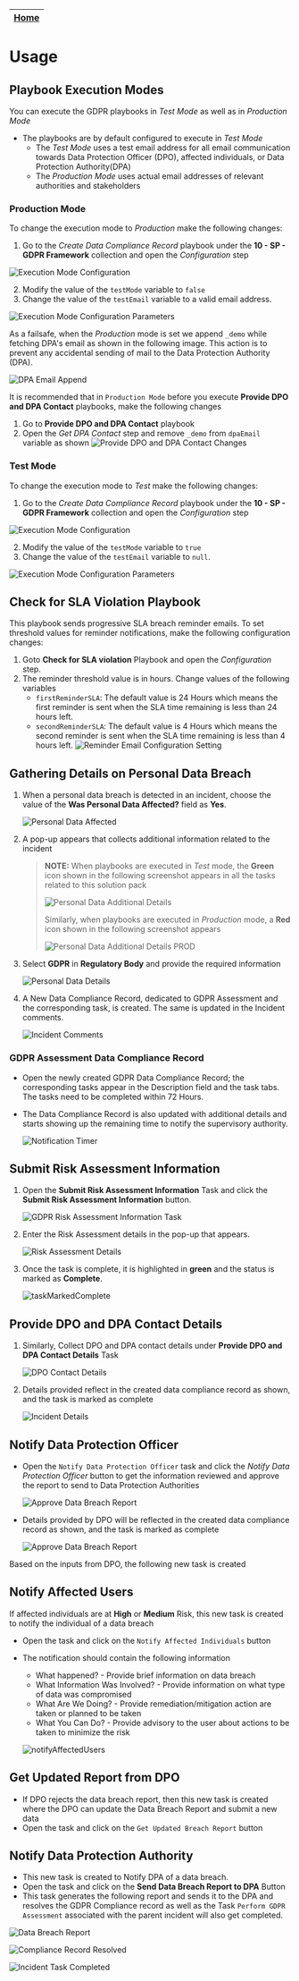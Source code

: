 | [Home](../README.md) |
|----------------------|

# Usage

## Playbook Execution Modes

You can execute the GDPR playbooks in *Test Mode* as well as in *Production Mode*

- The playbooks are by default configured to execute in *Test Mode*
  - The *Test Mode* uses a test email address for all email communication towards Data Protection Officer (DPO), affected individuals, or Data Protection Authority(DPA)
  - The *Production Mode* uses actual email addresses  of relevant authorities and stakeholders

### Production Mode

To change the execution mode to *Production* make the following changes:

1. Go to the *Create Data Compliance Record* playbook under the **10 - SP - GDPR Framework** collection and open the *Configuration* step

  ![Execution Mode Configuration](res/execution-mode-configuration.png)

2. Modify the value of the `testMode` variable to `false`
3. Change the value of the `testEmail` variable to a valid email address.

  ![Execution Mode Configuration Parameters](res/execution-mode-configuration-parameters.png)

As a failsafe, when the *Production* mode is set we append `_demo` while fetching DPA's email as shown in the following image. This action is to prevent any accidental sending of mail to the Data Protection Authority (DPA).

![DPA Email Append](res/dpa-appended-email.png)

It is recommended that in `Production Mode` before you execute **Provide DPO and DPA Contact** playbooks, make the following changes
1. Go to **Provide DPO and DPA Contact** playbook
2. Open the *Get DPA Contact* step and remove `_demo` from `dpaEmail` variable as shown
    ![Provide DPO and DPA Contact Changes](res/provide-dpo-and-dpa-contact.png)

### Test Mode

To change the execution mode to *Test* make the following changes:

1. Go to the *Create Data Compliance Record* playbook under the **10 - SP - GDPR Framework** collection and open the *Configuration* step

  ![Execution Mode Configuration](res/execution-mode-configuration.png)

2. Modify the value of the `testMode` variable to `true`
3. Change the value of the `testEmail` variable to `null`.

  ![Execution Mode Configuration Parameters](res/execution-mode-configuration-parametes.png)

## Check for SLA Violation Playbook

This playbook sends progressive SLA breach reminder emails. To set threshold values for reminder notifications, make the following configuration changes:

1. Goto **Check for SLA violation** Playbook and open the *Configuration* step.
2. The reminder threshold value is in hours. Change values of the following variables
    - `firstReminderSLA`: The default value is 24 Hours which means the first reminder is sent when the SLA time remaining is less than 24 hours left.
    - `secondReminderSLA`: The default value is 4 Hours which means the second reminder is sent when the SLA time remaining is less than 4 hours left.
        ![Reminder Email Configuration Setting](res/reminder-mail-configuration.png)

## Gathering Details on Personal Data Breach

1. When a personal data breach is detected in an incident, choose the value of the **Was Personal Data Affected?** field as **Yes**.

    ![Personal Data Affected](res/personal-data-affected.png)

2. A pop-up appears that collects additional information related to the incident

    >**NOTE:** When playbooks are executed in *Test* mode, the **Green** icon shown in the following screenshot appears in all the tasks related to this solution pack
    >
    >![Personal Data Additional Details](res/personal-data-additional-details.png)
    >
    >Similarly, when playbooks are executed in *Production* mode, a **Red** icon shown in the following screenshot appears
    >
    >![Personal Data Additional Details PROD](res/personal-data-additional-details-prod.png)

3. Select **GDPR** in **Regulatory Body** and provide the required information

    ![Personal Data Details](res/personal-data-details.png)

4. A New Data Compliance Record, dedicated to GDPR Assessment and the corresponding task, is created. The same is updated in the Incident comments.

    ![Incident Comments](res/incident-comments.png)

### GDPR Assessment Data Compliance Record

- Open the newly created GDPR Data Compliance Record; the corresponding tasks appear in the Description field and the task tabs. The tasks need to be completed within 72 Hours.

- The Data Compliance Record is also updated with additional details and starts showing up the remaining time to notify the supervisory authority.

  ![Notification Timer](res/notification-timer.png)

## Submit Risk Assessment Information

1. Open the **Submit Risk Assessment Information** Task and click the **Submit Risk Assessment Information** button.

    ![GDPR Risk Assessment Information Task](res/gdpr-risk-assessment-information-task.png)

2. Enter the Risk Assessment details in the pop-up that appears.

    ![Risk Assessment Details](res/risk-assessment-details.png)

3. Once the task is complete, it is highlighted in **green** and the status is marked as **Complete**.

    ![taskMarkedComplete](res/task-marked-complete.png)

## Provide DPO and DPA Contact Details

1. Similarly, Collect DPO and DPA contact details under **Provide DPO and DPA Contact Details** Task

    ![DPO Contact Details](res/dpo-contact.png)

2. Details provided reflect in the created data compliance record as shown, and the task is marked as complete

    ![Incident Details](res/incident-details.png)

## Notify Data Protection Officer

- Open the `Notify Data Protection Officer` task and click the *Notify Data Protection Officer* button to get the information reviewed and approve the report to send to Data Protection Authorities

  ![Approve Data Breach Report](res/approve-data-breach-report.png)
  
- Details provided by DPO will be reflected in the created data compliance record as shown, and the task is marked as complete

  ![Approve Data Breach Report](res/dpo-assessment-details.png)

Based on the inputs from DPO, the following new task is created

## Notify Affected Users

If affected individuals are at **High** or **Medium** Risk, this new task is created to notify the individual of a data breach
- Open the task and click on the `Notify Affected Individuals` button
- The notification should contain the following information
  - What happened? - Provide brief information on data breach
  - What Information Was Involved? - Provide information on what type of data was compromised
  - What Are We Doing? - Provide remediation/mitigation action are taken or planned to be taken
  - What You Can Do? - Provide advisory to the user about actions to be taken to minimize the risk

  ![notifyAffectedUsers](res/notify-affected-users.png)

## Get Updated Report from DPO
- If DPO rejects the data breach report, then this new task is created where the DPO can update the Data Breach Report and submit a new data
- Open the task and click on the `Get Updated Breach Report` button

## Notify Data Protection Authority
- This new task is created to Notify DPA of a data breach.
- Open the task and click on the **Send Data Breach Report to DPA** Button
- This task generates the following report and sends it to the DPA and resolves the GDPR Compliance record as well as the Task `Perform GDPR Assessment` associated with the parent incident will also get completed. 

![Data Breach Report](res/data-breach-report.png)

![Compliance Record Resolved](res/resolve-incident.png) 

![Incident Task Completed](res/incident-task-completed.png)